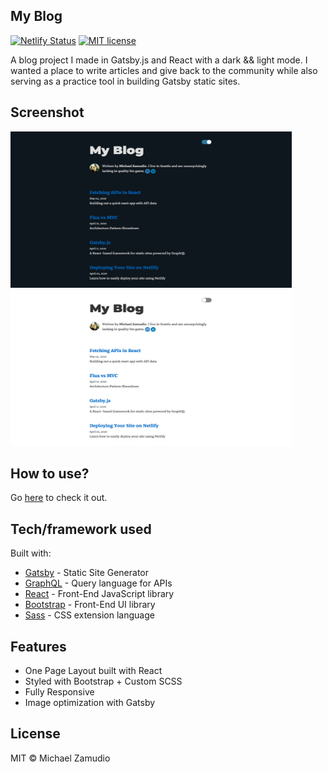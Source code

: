 ## My Blog
[![Netlify Status](https://api.netlify.com/api/v1/badges/ff7cc78a-1d6c-492e-b5d0-61c3b0e17355/deploy-status)](https://app.netlify.com/sites/zamudio-blog/deploys)
[![MIT license](https://img.shields.io/badge/License-MIT-blue.svg)](https://lbesson.mit-license.org/)

A blog project I made in Gatsby.js and React with a dark && light mode. I wanted a place to write articles and give back to the community while also serving as a practice tool in building Gatsby static sites.

## Screenshot
<img src="https://github.com/zamudio/blog/blob/master/public/project_screenshot_dark_mode.png" alt="screenshot" width="450" height="250" />
<img src="https://github.com/zamudio/blog/blob/master/public/project_screenshot_light_mode.png" alt="screenshot" width="450" height="250" />

## How to use?
Go [here](https://zamudioblog.com) to check it out.

## Tech/framework used
Built with:
- [Gatsby](https://www.gatsbyjs.org/) - Static Site Generator
- [GraphQL](https://graphql.org/) - Query language for APIs
- [React](https://es.reactjs.org/) - Front-End JavaScript library
- [Bootstrap](https://getbootstrap.com/docs/4.3/getting-started/introduction/) - Front-End UI library
- [Sass](https://sass-lang.com/documentation) - CSS extension language

## Features
- One Page Layout built with React
- Styled with Bootstrap + Custom SCSS
- Fully Responsive
- Image optimization with Gatsby

## License
MIT © Michael Zamudio
